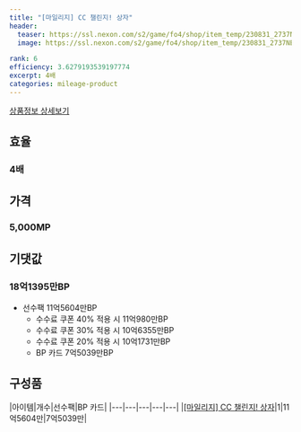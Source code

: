 ```yaml
---
title: "[마일리지] CC 챌린지! 상자"
header:
  teaser: https://ssl.nexon.com/s2/game/fo4/shop/item_temp/230831_2737NE39PA12/201704154.png
  image: https://ssl.nexon.com/s2/game/fo4/shop/item_temp/230831_2737NE39PA12/201704154.png

rank: 6
efficiency: 3.6279193539197774
excerpt: 4배
categories: mileage-product
---
```

[상품정보 상세보기](https://shop.fifaonline4.nexon.com/Shop/View?strPid=31100)


## 효율
### 4배
## 가격
### 5,000MP
## 기댓값
### 18억1395만BP

- 선수팩 11억5604만BP
  - 수수료 쿠폰 40% 적용 시 11억980만BP
  - 수수료 쿠폰 30% 적용 시 10억6355만BP
  - 수수료 쿠폰 20% 적용 시 10억1731만BP
  - BP 카드 7억5039만BP

## 구성품

|아이템|개수|선수팩|BP 카드|
|---|---|---|---|---|
|[[마일리지] CC 챌린지! 상자](/box/7229)|1|11억5604만|7억5039만|
